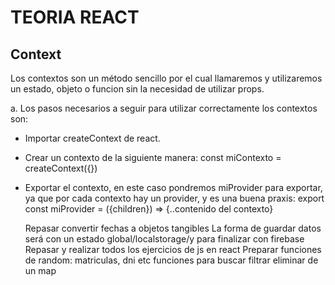 # TEORIA REACT

## Context

Los contextos son un método sencillo por el cual llamaremos y utilizaremos un estado, objeto o funcion sin la necesidad de utilizar props.

a. Los pasos necesarios a seguir para utilizar correctamente los contextos son:

- Importar createContext de react.
- Crear un contexto de la siguiente manera: const miContexto = createContext({})
- Exportar el contexto, en este caso pondremos miProvider para exportar, ya que por cada contexto hay un provider, y es una buena praxis: export const miProvider = ({children}) => {..contenido del contexto}
  



  Repasar convertir fechas a objetos tangibles
  La forma de guardar datos será con un estado global/localstorage/y para finalizar con firebase
  Repasar y realizar todos los ejercicios de js en react 
  Preparar funciones de random: matriculas, dni etc
  funciones para buscar filtrar eliminar de un map
